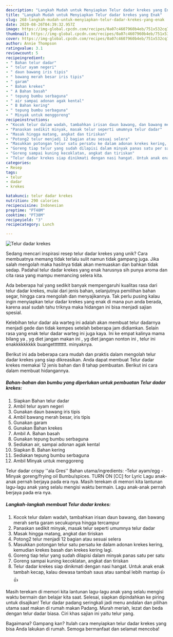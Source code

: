 ```yaml
---
description: "Langkah Mudah untuk Menyiapkan Telur dadar krekes yang Enak"
title: "Langkah Mudah untuk Menyiapkan Telur dadar krekes yang Enak"
slug: 268-langkah-mudah-untuk-menyiapkan-telur-dadar-krekes-yang-enak
date: 2020-08-26T04:39:32.957Z
image: https://img-global.cpcdn.com/recipes/0a07c4607960b4eb/751x532cq70/telur-dadar-krekes-foto-resep-utama.jpg
thumbnail: https://img-global.cpcdn.com/recipes/0a07c4607960b4eb/751x532cq70/telur-dadar-krekes-foto-resep-utama.jpg
cover: https://img-global.cpcdn.com/recipes/0a07c4607960b4eb/751x532cq70/telur-dadar-krekes-foto-resep-utama.jpg
author: Annie Thompson
ratingvalue: 3.1
reviewcount: 5
recipeingredient:
- " Bahan telur dadar"
- " telur ayam negeri"
- " daun bawang iris tipis"
- " bawang merah besar iris tipis"
- " garam"
- " Bahan krekes"
- " A Bahan basah"
- " tepung bumbu serbaguna"
- " air sampai adonan agak kental"
- " B Bahan kering"
- " tepung bumbu serbaguna"
- " Minyak untuk menggoreng"
recipeinstructions:
- "Kocok telur dalam wadah, tambahkan irisan daun bawang, dan bawang merah serta garam secukupnya hingga tercampur"
- "Panaskan sedikit minyak, masak telur seperti umumnya telur dadar"
- "Masak hingga matang, angkat dan tiriskan"
- "Potong2 telur menjadi 12 bagian atau sesuai selera"
- "Masukkan potongan telur satu persatu ke dalam adonan krekes kering, kemudian krekes basah dan krekes kering lagi."
- "Goreng tiap telur yang sudah dilapisi dalam minyak panas satu per satu"
- "Goreng sampai kuning kecoklatan, angkat dan tiriskan"
- "Telur dadar krekes siap dinikmati dengan nasi hangat. Untuk anak enak tambah kecap, kalau dewasa tambah saus atau sambal lebih mantap 👍👍"
categories:
- Resep
tags:
- telur
- dadar
- krekes

katakunci: telur dadar krekes 
nutrition: 290 calories
recipecuisine: Indonesian
preptime: "PT40M"
cooktime: "PT38M"
recipeyield: "3"
recipecategory: Lunch

---
```



![Telur dadar krekes](https://img-global.cpcdn.com/recipes/0a07c4607960b4eb/751x532cq70/telur-dadar-krekes-foto-resep-utama.jpg)

Sedang mencari inspirasi resep telur dadar krekes yang unik? Cara membuatnya memang tidak terlalu sulit namun tidak gampang juga. Jika salah mengolah maka hasilnya tidak akan memuaskan dan bahkan tidak sedap. Padahal telur dadar krekes yang enak harusnya sih punya aroma dan cita rasa yang mampu memancing selera kita.

Ada beberapa hal yang sedikit banyak mempengaruhi kualitas rasa dari telur dadar krekes, mulai dari jenis bahan, selanjutnya pemilihan bahan segar, hingga cara mengolah dan menyajikannya. Tak perlu pusing kalau ingin menyiapkan telur dadar krekes yang enak di mana pun anda berada, karena asal sudah tahu triknya maka hidangan ini bisa menjadi sajian spesial.

Kelebihan telur dadar ala warteg ini adalah akan membuat telur dadarnya menjadi gede dan tidak kempes setelah beberapa jam didiamkan. Selain rasa yang enak telur dadar warteg ini juga kaya. Ini ke empat kalinya mama bilang ya , yg diet jangan makan ini , yg diet jangan nonton ini , telur ini enakkkkkkkkk buangettttttttt. minyaknya.


Berikut ini ada beberapa cara mudah dan praktis dalam mengolah telur dadar krekes yang siap dikreasikan. Anda dapat membuat Telur dadar krekes memakai 12 jenis bahan dan 8 tahap pembuatan. Berikut ini cara dalam membuat hidangannya.

<!--inarticleads1-->

##### Bahan-bahan dan bumbu yang diperlukan untuk pembuatan Telur dadar krekes:

1. Siapkan  Bahan telur dadar
1. Ambil  telur ayam negeri
1. Gunakan  daun bawang iris tipis
1. Ambil  bawang merah besar, iris tipis
1. Gunakan  garam
1. Gunakan  Bahan krekes
1. Ambil  A. Bahan basah
1. Gunakan  tepung bumbu serbaguna
1. Sediakan  air, sampai adonan agak kental
1. Siapkan  B. Bahan kering
1. Sediakan  tepung bumbu serbaguna
1. Ambil  Minyak untuk menggoreng


Telur dadar crispy &#39;&#39;ala Gres&#39;&#39; Bahan utama/ingredients: -Telur ayam/egg -Minyak goreng/frying oil Bumbu/spices. TURN ON [CC] for Lyric Lagu anak-anak pernah berjaya pada era nya. Masih terekam di memori kita lantunan lagu-lagu anak yang selalu mengisi waktu bermain. Lagu anak-anak pernah berjaya pada era nya. 

<!--inarticleads2-->

##### Langkah-langkah membuat Telur dadar krekes:

1. Kocok telur dalam wadah, tambahkan irisan daun bawang, dan bawang merah serta garam secukupnya hingga tercampur
1. Panaskan sedikit minyak, masak telur seperti umumnya telur dadar
1. Masak hingga matang, angkat dan tiriskan
1. Potong2 telur menjadi 12 bagian atau sesuai selera
1. Masukkan potongan telur satu persatu ke dalam adonan krekes kering, kemudian krekes basah dan krekes kering lagi.
1. Goreng tiap telur yang sudah dilapisi dalam minyak panas satu per satu
1. Goreng sampai kuning kecoklatan, angkat dan tiriskan
1. Telur dadar krekes siap dinikmati dengan nasi hangat. Untuk anak enak tambah kecap, kalau dewasa tambah saus atau sambal lebih mantap 👍👍


Masih terekam di memori kita lantunan lagu-lagu anak yang selalu mengisi waktu bermain dan belajar kita saat. Selesai, siapkan dipindahkan ke piring untuk disajikan! Telur dadar padang seringkali jadi menu andalan dan pilihan utama saat makan di rumah makan Padang. Murah meriah, lezat dan beda dengan telur dadar biasa. Ciri khas sajian ini yaitu telur yang. 

Bagaimana? Gampang kan? Itulah cara menyiapkan telur dadar krekes yang bisa Anda lakukan di rumah. Semoga bermanfaat dan selamat mencoba!
